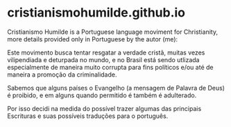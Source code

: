# cristianismohumilde.github.io

Cristianismo Humilde is a Portuguese language moviment for Christianity, more details provided only in Portuguese by the autor (me):

Este movimento busca tentar resgatar a verdade cristã, muitas vezes vilipendiada e deturpada no mundo, 
e no Brasil está sendo utlizada especialmente de maneira muito corrupta para fins políticos e/ou até de maneira a promoção da criminalidade.

Sabemos que alguns países o Evangelho (a mensagem de Palavra de Deus) é proibido, e em alguns quando permitido é também é adulterado.

Por isso decidi na medida do possível trazer algumas das principais Escrituras e suas possíveis traduções para o português.

